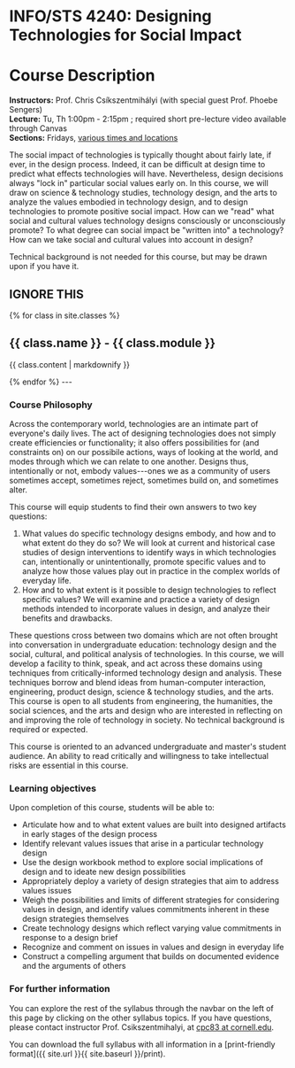INFO/STS 4240: Designing Technologies for Social Impact
=======================================================

# Course Description

**Instructors:** Prof. Chris Csíkszentmihályi (with special guest Prof. Phoebe Sengers)\
**Lecture:** Tu, Th 1:00pm - 2:15pm ; required short pre-lecture video available through Canvas\
**Sections:** Fridays, [various times and locations](https://classes.cornell.edu/browse/roster/FA21/class/INFO/4240)

The social impact of technologies is typically thought about fairly late, if ever, in the design process. Indeed, it can be difficult at design time to predict what effects technologies will have. Nevertheless, design decisions always "lock in" particular social values early on. In this course, we will draw on science & technology studies, technology design, and the arts to analyze the values embodied in technology design, and to design technologies to promote positive social impact. How can we "read" what social and cultural values technology designs consciously or unconsciously promote? To what degree can social impact be "written into" a technology? How can we take social and cultural values into account in design?

Technical background is not needed for this course, but may be drawn upon if you have it.

IGNORE THIS
---
{% for class in site.classes %}
  <h2>{{ class.name }} - {{ class.module }}</h2>
  <p>{{ class.content | markdownify }}</p>
{% endfor %}
---

### Course Philosophy

Across the contemporary world, technologies are an intimate part of everyone's daily lives. The act of designing technologies does not simply create efficiencies or functionality; it also offers possibilities for (and constraints on) on our possibile actions, ways of looking at the world, and modes through which we can relate to one another. Designs thus, intentionally or not, embody values---ones we as a community of users sometimes accept, sometimes reject, sometimes build on, and sometimes alter.

This course will equip students to find their own answers to two key questions:

1. What values do specific technology designs embody, and how and to what extent do they do so?
   We will look at current and historical case studies of design interventions to identify ways in which technologies can, intentionally or unintentionally, promote specific values and to analyze how those values play out in practice in the complex worlds of everyday life.
2. How and to what extent is it possible to design technologies to reflect specific values?
   We will examine and practice a variety of design methods intended to incorporate values in design, and analyze their benefits and drawbacks.

These questions cross between two domains which are not often brought into conversation in undergraduate education: technology design and the social, cultural, and political analysis of technologies. In this course, we will develop a facility to think, speak, and act across these domains using techniques from critically-informed technology design and analysis. These techniques borrow and blend ideas from human-computer interaction, engineering, product design, science & technology studies, and the arts. This course is open to all students from engineering, the humanities, the social sciences, and the arts and design who are interested in reflecting on and improving the role of technology in society. No technical background is required or expected.

This course is oriented to an advanced undergraduate and master's student audience. An ability to read critically and willingness to take intellectual risks are essential in this course.

### Learning objectives

Upon completion of this course, students will be able to:

- Articulate how and to what extent values are built into designed artifacts in early stages of the design process
- Identify relevant values issues that arise in a particular technology design
- Use the design workbook method to explore social implications of design and to ideate new design possibilities
- Appropriately deploy a variety of design strategies that aim to address values issues
- Weigh the possibilities and limits of different strategies for considering values in design, and identify values commitments inherent in these design strategies themselves
- Create technology designs which reflect varying value commitments in response to a design brief
- Recognize and comment on issues in values and design in everyday life
- Construct a compelling argument that builds on documented evidence and the arguments of others

### For further information

You can explore the rest of the syllabus through the navbar on the left of this page by clicking on the other syllabus topics. If you have questions, please contact instructor Prof. Csikszentmihalyi, at [cpc83 at cornell.edu](mailto:cpc83@cornell.edu).

You can download the full syllabus with all information in a [print-friendly format]({{ site.url }}{{ site.baseurl }}/print).
